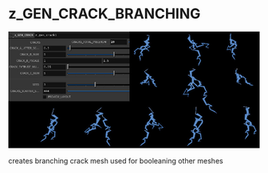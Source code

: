 # z_GEN_CRACK_BRANCHING
![z_GEN_CRACK_BRANCHING](https://raw.githubusercontent.com/CorvaeOboro/zenv/master/hip/z_GEN_CRACK_BRANCHING/z_GEN_CRACK_BRANCHING.jpg?raw=true "z_GEN_CRACK_BRANCHING")

creates branching crack mesh used for booleaning other meshes
